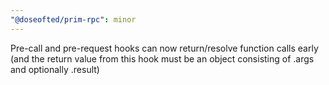 ```yaml
---
"@doseofted/prim-rpc": minor
---
```


Pre-call and pre-request hooks can now return/resolve function calls early (and the return value from this hook must be an object consisting of .args and optionally .result)
